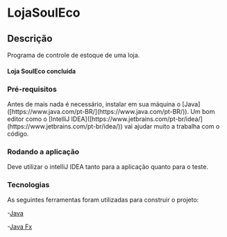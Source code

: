 # LojaSoulEco
 
## Descrição
<p aligh="center"> Programa de controle de estoque de uma loja. </p> 

<h4 aligh="center">
  Loja SoulEco concluida
</h4>

### Pré-requisitos

<p aligh="center"> Antes de mais nada é necessário, instalar em sua máquina o [Java]([https://www.java.com/pt-BR/](https://www.java.com/pt-BR/)). Um bom editor como o [IntelliJ IDEA]([https://www.jetbrains.com/pt-br/idea/](https://www.jetbrains.com/pt-br/idea/)) vai ajudar muito a trabalha com o código. </p>

### Rodando a aplicação 

 <p aligh="center">Deve utilizar o intelliJ IDEA tanto para a aplicação quanto para o teste. </p>

### Tecnologias

<p aligh="center"> As seguintes ferramentas foram utilizadas para construir o projeto: </p>

-[Java]([https://www.java.com/pt-BR/](https://www.java.com/pt-BR/))

-[Java Fx]([https://openjfx.io/](https://openjfx.io/))
